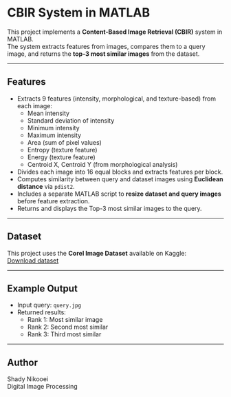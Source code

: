 # CBIR System in MATLAB

This project implements a **Content-Based Image Retrieval (CBIR)** system in MATLAB.  
The system extracts features from images, compares them to a query image, and returns the **top-3 most similar images** from the dataset.  

---

## Features
- Extracts 9 features (intensity, morphological, and texture-based) from each image:
  - Mean intensity  
  - Standard deviation of intensity  
  - Minimum intensity  
  - Maximum intensity  
  - Area (sum of pixel values)  
  - Entropy (texture feature)  
  - Energy (texture feature)  
  - Centroid X, Centroid Y (from morphological analysis)  
- Divides each image into 16 equal blocks and extracts features per block.  
- Computes similarity between query and dataset images using **Euclidean distance** via `pdist2`.  
- Includes a separate MATLAB script to **resize dataset and query images** before feature extraction.  
- Returns and displays the Top-3 most similar images to the query.

---

## Dataset
This project uses the **Corel Image Dataset** available on Kaggle:  
[Download dataset](https://www.kaggle.com/datasets/elkamel/corel-images)

---

## Example Output
- Input query: `query.jpg`  
- Returned results:  
  - Rank 1: Most similar image  
  - Rank 2: Second most similar  
  - Rank 3: Third most similar  

---

## Author
Shady Nikooei  
Digital Image Processing

